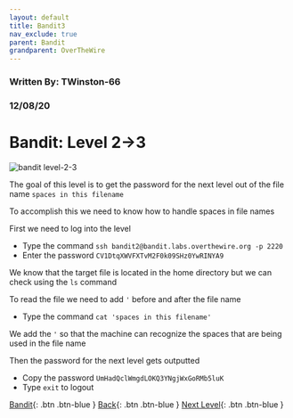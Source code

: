 ```yaml
---
layout: default
title: Bandit3
nav_exclude: true
parent: Bandit
grandparent: OverTheWire
---
```


### Written By: TWinston-66 
### 12/08/20
# Bandit: Level 2&rarr;3 

![bandit level-2-3](https://i.imgur.com/O1k8zy9.png)

The goal of this level is to get the password for the next level out of the file name `spaces in this filename`

To accomplish this we need to know how to handle spaces in file names

First we need to log into the level 

- Type the command `ssh bandit2@bandit.labs.overthewire.org -p 2220`
- Enter the password `CV1DtqXWVFXTvM2F0k09SHz0YwRINYA9`

We know that the target file is located in the home directory but we can check using the `ls` command  

To read the file we need to add `'` before and after the file name 

- Type the command `cat 'spaces in this filename'`

We add the `'` so that the machine can recognize the spaces that are being used in the file name 

Then the password for the next level gets outputted 

- Copy the password `UmHadQclWmgdLOKQ3YNgjWxGoRMb5luK`
- Type `exit` to logout





[Bandit](https://twinston-66.github.io/HackThePlanet/Wargames/OverTheWire/Bandit/){: .btn .btn-blue }
[Back](https://twinston-66.github.io/HackThePlanet/Wargames/OverTheWire/Bandit/Bandit2){: .btn .btn-blue }
[Next Level](https://twinston-66.github.io/HackThePlanet/docs/writeup-not-posted-bandit){: .btn .btn-blue }
